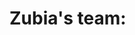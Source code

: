 # Zubia's team: <Title of project>
  
## Team members names:

## Project Description

Write 3-5 sentences on describing your project.

  1. Problem you are working on
  2. Talk about the dataset
  3. Why is it interesting

## How to use code in this repo

This repo contains code that does <>

Sample script usage for script my_script.py

    python3 my_script.py <arg1> <arg2>....
    
    arg1: is ...
    arg2: is ...
    
## References

1. Any project you used, whether an open source tool, a library, a paper, an online, a data source. 

